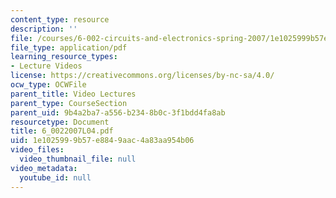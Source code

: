 ```yaml
---
content_type: resource
description: ''
file: /courses/6-002-circuits-and-electronics-spring-2007/1e1025999b57e8849aac4a83aa954b06_6_0022007L04.pdf
file_type: application/pdf
learning_resource_types:
- Lecture Videos
license: https://creativecommons.org/licenses/by-nc-sa/4.0/
ocw_type: OCWFile
parent_title: Video Lectures
parent_type: CourseSection
parent_uid: 9b4a2ba7-a556-b234-8b0c-3f1bdd4fa8ab
resourcetype: Document
title: 6_0022007L04.pdf
uid: 1e102599-9b57-e884-9aac-4a83aa954b06
video_files:
  video_thumbnail_file: null
video_metadata:
  youtube_id: null
---
```

